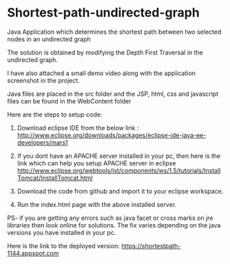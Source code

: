 # Shortest-path-undirected-graph
Java Application which determines the shortest path between two selected nodes in an undirected graph


The solution is obtained by modifying the Depth First Traversal in the undirected graph.

I have also attached a small demo video along with the application screenshot in the project.

Java files are placed in the src folder and the JSP, html, css and javascript files can be found in the WebContent folder


Here are the steps to setup code:

1) Download eclipse IDE from the below link : http://www.eclipse.org/downloads/packages/eclipse-ide-java-ee-developers/mars1

2) If you dont have an APACHE server installed in your pc, then here is the link which can help you setup APACHE server in eclipse http://www.eclipse.org/webtools/jst/components/ws/1.5/tutorials/InstallTomcat/InstallTomcat.html

3) Download the code from github and import it to your eclipse workspace.

4) Run the index.html page with the above installed server.

PS- if you are getting any errors such as java facet or cross marks on jre libraries then look online for solutions. The fix varies depending on the java versions you have installed in your pc.

Here is the link to the deployed version: https://shortestpath-1144.appspot.com


